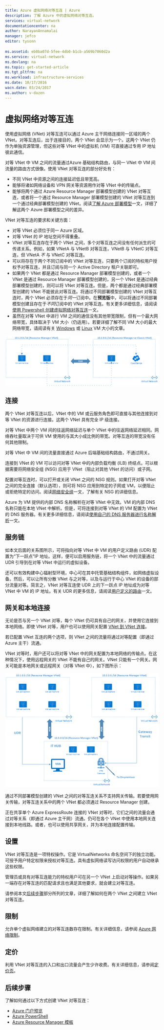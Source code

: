 ```yaml
---
title: Azure 虚拟网络对等互连 | Azure
description: 了解 Azure 中的虚拟网络对等互连。
services: virtual-network
documentationcenter: na
author: NarayanAnnamalai
manager: jefco
editor: tysonn

ms.assetid: eb0ba07d-5fee-4db0-b1cb-a569b7060d2a
ms.service: virtual-network
ms.devlang: na
ms.topic: get-started-article
ms.tgt_pltfrm: na
ms.workload: infrastructure-services
ms.date: 10/17/2016
wacn.date: 03/24/2017
ms.author: v-dazen
---
```


# 虚拟网络对等互连
使用虚拟网络 (VNet) 对等互连可以通过 Azure 主干网络连接同一区域的两个 VNet。对等互连后，出于连接目的，两个 VNet 会显示为一个。这两个 VNet 仍作为单独资源管理，但这些对等 VNet 中的虚拟机 (VM) 可直接通过专用 IP 地址彼此通信。

对等 VNet 中 VM 之间的流量通过Azure 基础结构路由，与同一 VNet 中 VM 间流量的路由方式很像。使用 VNet 对等互连的部分好处有：

* 不同 VNet 中资源之间的连接延迟低且带宽高。
* 能够将诸如网络设备和 VPN 网关等资源用作对等 VNet 中的传输点。
* 能够将两个通过 Azure Resource Manager 部署模型创建的 VNet 对等互连，或者将一个通过 Resource Manager 部署模型创建的 VNet 对等互连到一个通过经典部署模型创建的 VNet。阅读[了解 Azure 部署模型](../azure-resource-manager/resource-manager-deployment-model.md)一文，详细了解这两个 Azure 部署模型之间的差异。

VNet 对等互连的要求和关键方面：

* 对等 VNet 必须位于同一 Azure 区域。
* 对等 VNet 的 IP 地址空间不得重叠。
* VNet 对等互连存在于两个 VNet 之间，多个对等互连之间没有任何派生的可传递关系。例如，如果 VNetA 与 VNetB 对等互连，VNetB 与 VNetC 对等互连，但 VNetA *不* 与 VNetC 对等互连。
* 可以将存在于两个不同订阅中的 VNet 对等互连，只要两个订阅的特权用户授权予对等互连，并且订阅与同一个 Active Directory 租户关联即可。
* 如果两个 VNet 都是通过 Resource Manager 部署模型创建的，或者一个 VNet 是通过 Resource Manager 部署模型创建的，另一个 VNet 是通过经典部署模型创建的，则可以将 VNet 对等互连。但是，两个都是通过经典部署模型创建的 VNet 不能彼此对等互连。将通过不同部署模型创建的 VNet 对等互连时，两个 VNet 必须存在于*同一*订阅中。在**预览版**中，可以将通过不同部署模型创建且存在于*不同*订阅中的 VNet 对等互连。有关更多详细信息，请阅读[使用 Powershell 创建虚拟网络对等互连](./virtual-networks-create-vnetpeering-arm-ps.md)一文。
* 虽然在对等 VNet 中进行 VM 之间的通信没有其他带宽限制，但有一个最大网络带宽，具体取决于 VM 大小（仍适用）。若要详细了解不同 VM 大小的最大网络带宽，请阅读有关 [Windows](../virtual-machines/virtual-machines-windows-sizes.md) 或 [Linux](../virtual-machines/virtual-machines-linux-sizes.md) VM 大小的文章。

![基本 VNet 对等互连](./media/virtual-networks-peering-overview/figure01.png)  

## 连接
两个 VNet 对等互连以后，VNet 中的 VM 或云服务角色即可直接与其他连接到对等 VNet 的资源进行连接。这两个 VNet 具有完全 IP 级连接。

对等 VNet 中两个 VM 间的往返网络延迟与单个 VNet 中的往返网络延迟相同。网络吞吐量取决于可供 VM 使用的与其大小成比例的带宽。对等互连的带宽没有任何其他限制。

对等 VNet 中 VM 间的流量直接通过 Azure 后端基础结构路由，不通过网关。

连接到 VNet 的 VM 可以访问对等 VNet 中的内部负载均衡 (ILB) 终结点。可以根据需要将网络安全组 (NSG) 应用于 VNet（阻止对其他 VNet 的访问）或子网。

配置对等互连时，可以打开或关闭 VNet 之间的 NSG 规则。如果打开对等 VNet 之间的完全连接（默认选项），则可将 NSG 应用到特定的子网或 VM，以便阻止或拒绝特定的访问。阅读[网络安全组](./virtual-networks-nsg.md)一文，了解有关 NSG 的详细信息。

Azure 为 VM 提供的内部 DNS 名称解析在对等 VNet 中无效。VM 的内部 DNS 名称只能在本地 VNet 中解析。但是，可将连接到对等 VNet 的 VM 配置为 VNet 的 DNS 服务器。有关更多详细信息，请阅读[使用自己的 DNS 服务器进行名称解析](./virtual-networks-name-resolution-for-vms-and-role-instances.md#name-resolution-using-your-own-dns-server)一文。

## 服务链
如本文后面的关系图所示，可将指向对等 VNet 中 VM 的用户定义路由 (UDR) 配置为“下一跃点”IP 地址。这样，便可以启用服务链，将一个 VNet 中的流量通过 UDR 引导到在对等 VNet 中运行的虚拟设备。

还可以有效构建中心辐射型环境，中心可在其中托管基础结构组件，如网络虚拟设备。然后，可以让所有分散 VNet 与之对等，以及与运行于中心 VNet 的设备的部分流量对等。简言之，VNet 对等互连使 UDR 上的下一跃点 IP 地址成为对等 VNet 中 VM 的 IP 地址。有关 UDR 的更多信息，请阅读[用户定义的路由](./virtual-networks-udr-overview.md)一文。

## 网关和本地连接
无论是否与另一个 VNet 对等，每个 VNet 仍可具有自己的网关，并使用它连接到本地网络。即使 VNet 对等，用户也可以使用网关配置 [VNet 到 VNet 连接](../vpn-gateway/vpn-gateway-vnet-vnet-rm-ps.md)。

若已配置 VNet 互连的两个选项，则 VNet 之间的流量将通过对等配置（即通过 Azure 主干）流通。

VNet 对等时，用户还可以将对等 VNet 中的网关配置为本地网络的传输点。在这种情况下，使用远程网关的 VNet 不能有自己的网关。VNet 只能有一个网关。网关可能是本地网关或远程网关（对等 VNet 中），如下图所示：

![VNet 对等传输](./media/virtual-networks-peering-overview/figure02.png)  

通过不同部署模型创建的 VNet 之间的对等互连关系不支持网关传输。若要使用网关传输，对等互连关系中的两个 VNet 都必须通过 Resource Manager 创建。

正在共享单个 Azure ExpressRoute 连接的 VNet 对等时，它们之间的流量会通过对等关系（即通过 Azure 主干网）流通。仍可在各个 VNet 中使用本地网关连接到本地线路。或者，也可以使用共享网关，并为本地连接配置传输。

## 设置
VNet 对等互连是一项特权操作。它是 VirtualNetworks 命名空间下的独立功能。可授予用户特定权限来授权对等互连。具有虚拟网络读写访问权限的用户自动继承这些权限。

管理员或具有对等互连能力的特权用户可在另一个 VNet 上启动对等操作。如果另一端存在对等互连的匹配请求且也满足其他要求，就会建立对等互连。

请参阅本文[后续步骤](#next-steps)部分所列的文章，详细了解如何在两个 VNet 之间建立 VNet 对等互连。

## 限制
允许单个虚拟网络建立的对等互连数存在限制。有关详细信息，请参阅 [Azure 网络限制](../azure-subscription-service-limits.md#networking-limits)。

## 定价
利用 VNet 对等互连的入口和出口流量会产生少许收费。有关详细信息，请参阅[定价页](https://www.azure.cn/pricing/details/networking/)。

## <a name="next-steps"></a>后续步骤
了解如何通过以下方式创建 VNet 对等互连：

* [Azure 门户预览](./virtual-networks-create-vnetpeering-arm-portal.md)
* [Azure PowerShell](./virtual-networks-create-vnetpeering-arm-ps.md)
* [Azure Resource Manager 模板](./virtual-networks-create-vnetpeering-arm-template-click.md)

<!---HONumber=Mooncake_0320_2017-->
<!--Update_Description: wording update-->